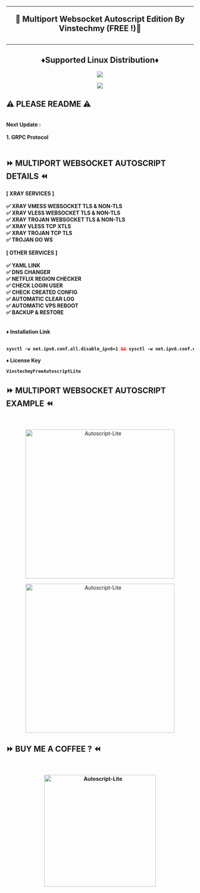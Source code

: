 <!DOCTYPE html>
<h2 align="center">
<hr>
🚀 Multiport Websocket Autoscript Edition By Vinstechmy (FREE !)🚀
<h2><hr>
  
<h2 align="center"> ♦️Supported Linux Distribution♦️</h2>
<p align="center"><img src="https://img.shields.io/static/v1?style=for-the-badge&logo=debian&label=Debian%2010&message=Buster&color=blue"> 

<p align="center"><img src="https://img.shields.io/badge/Service-Multiport (XRAY)-orange"></p>

## ⚠️ PLEASE README ⚠️
<b>
<br>
 Next Update : <br>
<br>
 1. GRPC Protocol <br>
<br>
</b>
  
## ⏩ MULTIPORT WEBSOCKET AUTOSCRIPT DETAILS ⏪
<b>
[ XRAY SERVICES ] <br>
<br>
✅ XRAY VMESS WEBSOCKET TLS & NON-TLS <br>
✅ XRAY VLESS WEBSOCKET TLS & NON-TLS <br>
✅ XRAY TROJAN WEBSOCKET TLS & NON-TLS <br>
✅ XRAY VLESS TCP XTLS <br>
✅ XRAY TROJAN TCP TLS <br>
✅ TROJAN GO WS <br>
<br>
[ OTHER SERVICES ] <br>
<br>
✅ YAML LINK <br>
✅ DNS CHANGER <br>
✅ NETFLIX REGION CHECKER <br>
✅ CHECK LOGIN USER <br>
✅ CHECK CREATED CONFIG <br>
✅ AUTOMATIC CLEAR LOG <br>
✅ AUTOMATIC VPS REBOOT <br>
✅ BACKUP & RESTORE <br>
<br>
<br>
♦️ Installation Link<br>
<br>

  ```html
sysctl -w net.ipv6.conf.all.disable_ipv6=1 && sysctl -w net.ipv6.conf.default.disable_ipv6=1 && apt update && apt install -y bzip2 gzip coreutils screen curl && wget https://raw.githubusercontent.com/vinstechmy/multiport-websocket/main/V1/setup-lite.sh && chmod +x setup-lite.sh && screen -S setup-lite ./setup-lite.sh
  ```
  
♦️ License Key<br> 
 
  ```html
VinstechmyFreeAutoscriptLite
  ```

</b>

## ⏩ MULTIPORT WEBSOCKET AUTOSCRIPT EXAMPLE ⏪
<b>
</b>
<br>

</b>
<p align="center">
<img src="https://user-images.githubusercontent.com/82468311/189510325-482a7fb3-5002-459d-867f-6e573b2fb45e.png" width="400" title="Autoscript-Lite">
</p>

</b>
<p align="center">
<img src="https://user-images.githubusercontent.com/82468311/189510353-4ba84ac1-2db7-45a7-be33-e2311ec0df0a.png" width="400" title="Autoscript-Lite">
</p>

## ⏩ BUY ME A COFFEE ? ⏪
<b>
<br>
<p align="center">
<img src="https://user-images.githubusercontent.com/82468311/189573622-9b165a67-4ae7-4354-bd8d-5fad54c266fa.JPG" width="300" title="Autoscript-Lite">
<b>
